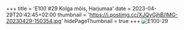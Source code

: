 +++
title = 'E100 #29 Kolga mõis, Harjumaa'
date = 2023-04-29T20:42:45+02:00
thumbnail = 'https://i.postimg.cc/XJQyGjhB/IMG-20230429-150354.jpg'
hidePageThumbnail = true
+++
![E100-29](https://i.postimg.cc/XJQyGjhB/IMG-20230429-150354.jpg)